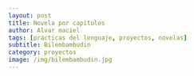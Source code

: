 ```yaml
---
layout: post
title: Novela por capítulos
author: Alvar maciel
tags: [prácticas del lenguaje, proyectos, novelas]
subtitle: Bilembambudin
category: proyectos
image: /img/bilembambudin.jpg
---
```

